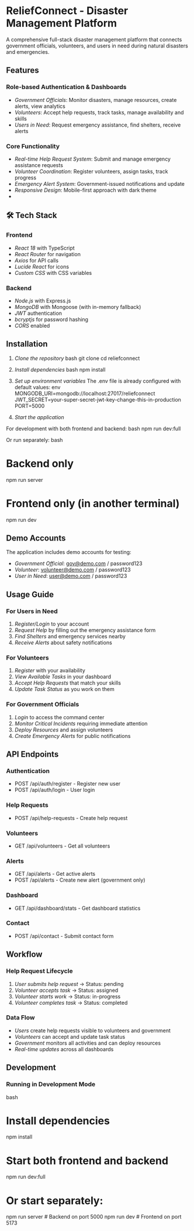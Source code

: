 # ReliefConnect - Disaster Management Platform

A comprehensive full-stack disaster management platform that connects government officials, volunteers, and users in need during natural disasters and emergencies.

## Features

### Role-based Authentication & Dashboards
- *Government Officials*: Monitor disasters, manage resources, create alerts, view analytics
- *Volunteers*: Accept help requests, track tasks, manage availability and skills
- *Users in Need*: Request emergency assistance, find shelters, receive alerts

### Core Functionality
- *Real-time Help Request System*: Submit and manage emergency assistance requests
- *Volunteer Coordination*: Register volunteers, assign tasks, track progress
- *Emergency Alert System*: Government-issued notifications and update
- *Responsive Design*: Mobile-first approach with dark theme
- 
## 🛠 Tech Stack

### Frontend
- *React 18* with TypeScript
- *React Router* for navigation
- *Axios* for API calls
- *Lucide React* for icons
- *Custom CSS* with CSS variables

### Backend
- *Node.js* with Express.js
- *MongoDB* with Mongoose (with in-memory fallback)
- *JWT* authentication
- *bcryptjs* for password hashing
- *CORS* enabled

## Installation

1. *Clone the repository*
bash
git clone <repository-url>
cd reliefconnect


2. *Install dependencies*
bash
npm install


3. *Set up environment variables*
The .env file is already configured with default values:
env
MONGODB_URI=mongodb://localhost:27017/reliefconnect
JWT_SECRET=your-super-secret-jwt-key-change-this-in-production
PORT=5000


4. *Start the application*

For development with both frontend and backend:
bash
npm run dev:full


Or run separately:
bash
# Backend only
npm run server

# Frontend only (in another terminal)
npm run dev


##  Demo Accounts

The application includes demo accounts for testing:

- *Government Official*: gov@demo.com / password123
- *Volunteer*: volunteer@demo.com / password123
- *User in Need*: user@demo.com / password123

##  Usage Guide

### For Users in Need
1. *Register/Login* to your account
2. *Request Help* by filling out the emergency assistance form
3. *Find Shelters* and emergency services nearby
4. *Receive Alerts* about safety notifications

### For Volunteers
1. *Register* with your  availability
2. *View Available Tasks* in your dashboard
3. *Accept Help Requests* that match your skills
4. *Update Task Status* as you work on them


### For Government Officials
1. *Login* to access the command center
2. *Monitor Critical Incidents* requiring immediate attention
3. *Deploy Resources* and assign volunteers
4. *Create Emergency Alerts* for public notifications



##  API Endpoints

### Authentication
- POST /api/auth/register - Register new user
- POST /api/auth/login - User login

### Help Requests
- POST /api/help-requests - Create help request

### Volunteers
- GET /api/volunteers - Get all volunteers


### Alerts
- GET /api/alerts - Get active alerts
- POST /api/alerts - Create new alert (government only)

### Dashboard
- GET /api/dashboard/stats - Get dashboard statistics

### Contact
- POST /api/contact - Submit contact form
 

##  Workflow

### Help Request Lifecycle
1. *User submits help request* → Status: pending
2. *Volunteer accepts task* → Status: assigned
3. *Volunteer starts work* → Status: in-progress
4. *Volunteer completes task* → Status: completed

### Data Flow
- *Users* create help requests visible to volunteers and government
- *Volunteers* can accept and update task status
- *Government* monitors all activities and can deploy resources
- *Real-time updates* across all dashboards


##  Development

### Running in Development Mode
bash
# Install dependencies
npm install

# Start both frontend and backend
npm run dev:full

# Or start separately:
npm run server    # Backend on port 5000
npm run dev       # Frontend on port 5173
